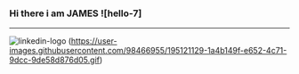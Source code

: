 ### Hi there i am JAMES ![hello-7]


___________________________________________________________________________________________________________________________________________________________
   ![linkedin-logo](https://www.linkedin.com/in/jamesasibeymanu/) 
   (https://user-images.githubusercontent.com/98466955/195121129-1a4b149f-e652-4c71-9dcc-9de58d876d05.gif)

 
 
 
 
 
 
 
 
<!--
**jaamanu/jaamanu** is a ✨ _special_ ✨ repository because its `README.md` (this file) appears on your GitHub profile.

Here are some ideas to get you started:

- 🔭 I’m currently working on ...
- 🌱 I’m currently learning ...
- 👯 I’m looking to collaborate on ...
- 🤔 I’m looking for help with ...
- 💬 Ask me about ...
- 📫 How to reach me: ...
- 😄 Pronouns: ...
- ⚡ Fun fact: ...
-->
